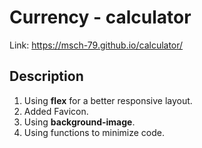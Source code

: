 ﻿# Currency - calculator

Link: 
https://msch-79.github.io/calculator/

## Description
1. Using **flex** for a better responsive layout.
2. Added Favicon.
3. Using  **background-image**.
4. Using functions to minimize code.
